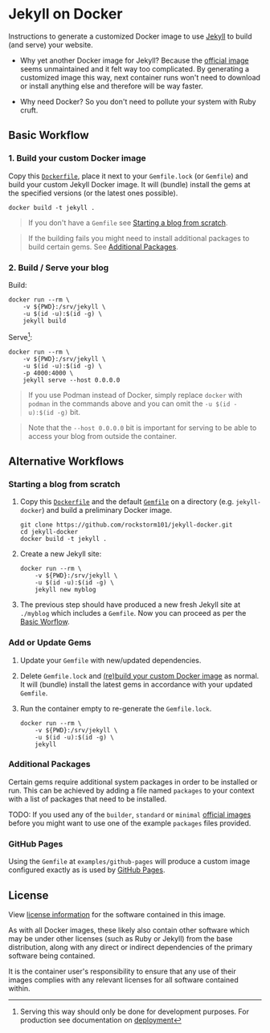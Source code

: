 Jekyll on Docker
================

Instructions to generate a customized Docker image to use [Jekyll][1] to build
(and serve) your website.

 * Why yet another Docker image for Jekyll? Because the [official image][2]
   seems unmaintained and it felt way too complicated. By generating a
   customized image this way, next container runs won't need to download or
   install anything else and therefore will be way faster.

 * Why need Docker? So you don't need to pollute your system with Ruby cruft.


[1]: https://jekyllrb.com/
[2]: https://github.com/envygeeks/jekyll-docker


Basic Workflow
--------------
### 1. Build your custom Docker image

Copy this [`Dockerfile`](Dockerfile), place it next to your `Gemfile.lock` (or
`Gemfile`) and build your custom Jekyll Docker image. It will (bundle) install
the gems at the specified versions (or the latest ones possible).

```
docker build -t jekyll .
```

> If you don't have a `Gemfile` see [Starting a blog from
> scratch](#starting-a-blog-from-scratch).

> If the building fails you might need to install additional packages to build
> certain gems. See [Additional Packages](#additional-packages).


### 2. Build / Serve your blog

Build:
```
docker run --rm \
    -v ${PWD}:/srv/jekyll \
    -u $(id -u):$(id -g) \
    jekyll build
```

Serve[^1]:
```
docker run --rm \
    -v ${PWD}:/srv/jekyll \
    -u $(id -u):$(id -g) \
    -p 4000:4000 \
    jekyll serve --host 0.0.0.0
```

> If you use Podman instead of Docker, simply replace `docker` with `podman`
> in the commands above and you can omit the `-u $(id -u):$(id -g)` bit.

> Note that the `--host 0.0.0.0` bit is important for serving to be able to
> access your blog from outside the container.


Alternative Workflows
---------------------
### Starting a blog from scratch

 1. Copy this [`Dockerfile`](Dockerfile) and the default [`Gemfile`](Gemfile)
    on a directory (e.g. `jekyll-docker`) and build a preliminary Docker image.
    ```
    git clone https://github.com/rockstorm101/jekyll-docker.git
    cd jekyll-docker
    docker build -t jekyll .
    ```

 2. Create a new Jekyll site:
    ```
    docker run --rm \
        -v ${PWD}:/srv/jekyll \
        -u $(id -u):$(id -g) \
        jekyll new myblog
    ```

 3. The previous step should have produced a new fresh Jekyll site at
    `./myblog` which includes a `Gemfile`. Now you can proceed as per the
    [Basic Worflow](#basic-workflow).


### Add or Update Gems

 1. Update your `Gemfile` with new/updated dependencies.

 2. Delete `Gemfile.lock` and [(re)build your custom Docker
    image](#1-build-your-custom-docker-image) as normal. It will (bundle)
    install the latest gems in accordance with your updated `Gemfile`.

 3. Run the container empty to re-generate the `Gemfile.lock`.
    ```
    docker run --rm \
        -v ${PWD}:/srv/jekyll \
        -u $(id -u):$(id -g) \
        jekyll
    ```


### Additional Packages

Certain gems require additional system packages in order to be installed or
run. This can be achieved by adding a file named `packages` to your context
with a list of packages that need to be installed.

TODO: If you used any of the `builder`, `standard` or `minimal` [official
images][2] before you might want to use one of the example `packages` files
provided.


### GitHub Pages

Using the `Gemfile` at `examples/github-pages` will produce a custom image
configured exactly as is used by [GitHub Pages][3].

[3]: https://docs.github.com/en/pages/setting-up-a-github-pages-site-with-jekyll/testing-your-github-pages-site-locally-with-jekyll


License
-------
View [license information](LICENSE) for the software contained in this image.

As with all Docker images, these likely also contain other software which may
be under other licenses (such as Ruby or Jekyll) from the base distribution,
along with any direct or indirect dependencies of the primary software being
contained.

It is the container user's responsibility to ensure that any use of their
images complies with any relevant licenses for all software contained within.


[^1]: Serving this way should only be done for development purposes. For
    production see documentation on [deployment][4]


[4]: https://jekyllrb.com/docs/deployment/
